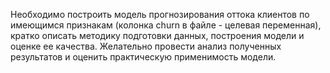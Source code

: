 Необходимо построить модель прогнозирования оттока клиентов по имеющимся признакам (колонка churn в файле - целевая переменная), кратко описать методику подготовки данных, построения модели и оценке ее качества.
Желательно провести анализ полученных результатов и оценить практическую применимость модели.
